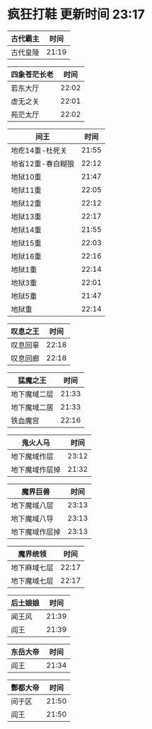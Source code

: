 # 疯狂打鞋 更新时间 23:17

| 古代霸主   | 时间    |
|--------|-------|
| 古代皇陵 | 21:19 |

| 四象苍茫长老   | 时间    |
|--------|-------|
| 若东大厅 | 22:02 |
| 虚无之关 | 22:01 |
| 苑茫太厅 | 22:02 |

| 间王   | 时间    |
|--------|-------|
| 地疙14重-杜死关 | 21:55 |
| 地省12重-春白糊狼 | 22:12 |
| 地狱10重 | 21:47 |
| 地狱11重 | 22:05 |
| 地狱12重 | 22:12 |
| 地狱13重 | 22:17 |
| 地狱14重 | 21:55 |
| 地狱15重 | 22:03 |
| 地狱16重 | 22:16 |
| 地狱1重 | 22:14 |
| 地狱3重 | 22:01 |
| 地狱5重 | 21:47 |
| 地狱重 | 22:14 |

| 叹息之王   | 时间    |
|--------|-------|
| 叹息回辜 | 22:18 |
| 叹息回廊 | 22:18 |

| 猛魔之王   | 时间    |
|--------|-------|
| 地下魔域二层 | 21:33 |
| 地下魔域二居 | 21:33 |
| 铁血魔宫 | 22:16 |

| 鬼火人马   | 时间    |
|--------|-------|
| 地下魔域作层 | 23:12 |
| 地下魔域作层掉 | 21:32 |

| 魔界巨兽   | 时间    |
|--------|-------|
| 地下魔域八层 | 23:13 |
| 地下魔域八导 | 23:13 |
| 地下魔域作层掉 | 23:13 |

| 魔界统领   | 时间    |
|--------|-------|
| 地下麻域七层 | 22:17 |
| 地下魔域七层 | 22:17 |

| 后土娘娘   | 时间    |
|--------|-------|
| 闻王风 | 21:39 |
| 阎王 | 21:39 |

| 东岳大帝   | 时间    |
|--------|-------|
| 阎王 | 21:34 |

| 酆都大帝   | 时间    |
|--------|-------|
| 间于区 | 21:50 |
| 阎王 | 21:50 |